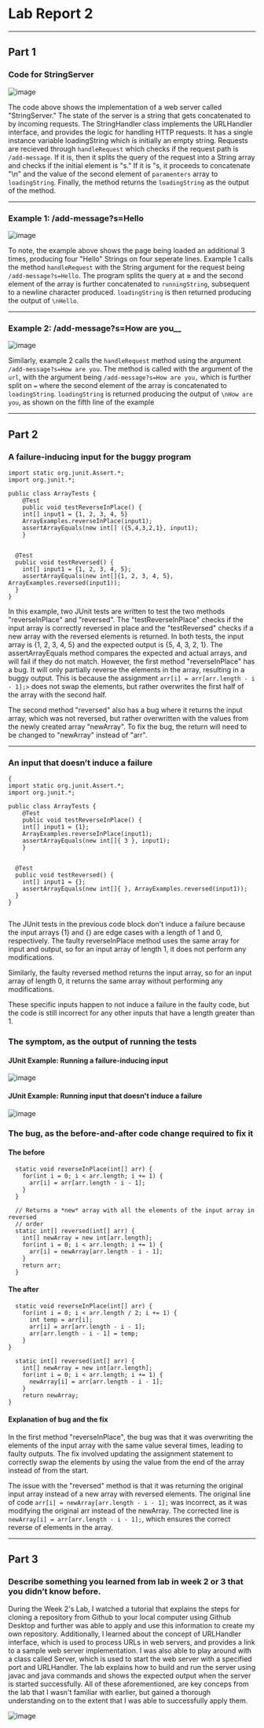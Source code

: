 # Lab Report 2

---

## Part 1

### Code for StringServer
![image](https://user-images.githubusercontent.com/114371214/215438771-640d4327-46b2-4f61-a696-c29ed39c8fe8.png)

The code above shows the implementation of a web server called "StringServer." The state of the server is a string that gets concatenated to by incoming requests. The StringHandler class implements the URLHandler interface, and provides the logic for handling HTTP requests. It has a single instance variable loadingString which is initially an empty string. Requests are recieved through `handleRequest` which checks if the request path is `/add-message`. If it is, then it splits the query of the request into a String array and checks if the initial element is "s." If it is "s, it proceeds to concatenate "\n" and the value of the second element of `paramenters` array to `loadingString`. Finally, the method returns the `loadingString` as the output of the method. 


---
### Example 1: /add-message?s=Hello
![image](https://user-images.githubusercontent.com/114371214/215437572-bcc9bcaf-4780-4089-8b2c-576d707e2635.png)


To note, the example above shows the page being loaded an additional 3 times, producing four "Hello" Strings on four seperate lines. Example 1 calls the method `handleRequest` with the String argument for the request being `/add-message?s=Hello`. The program splits the query at **=** and the second element of the array is further concatenated to `runningString`, subsequent to a newline character produced. `loadingString` is then returned producing the output of `\nHello`. 

---
### Example 2: /add-message?s=How are you__
![image](https://user-images.githubusercontent.com/114371214/215438110-808e5e87-0878-4079-8c26-0b35a50660df.png)

Similarly, example 2 calls the `handleRequest` method using the argument `/add-message?s=How are you`. The method is called with the argument of the `url`, with the argument being `/add-message?s=How are you,` which is further split on `=` where the second element of the array is concatenated to `loadingString`. `loadingString` is returned producing the output of `\nHow are you`, as shown on the fifth line of the example


---

## Part 2
### A failure-inducing input for the buggy program

```
import static org.junit.Assert.*;
import org.junit.*;

public class ArrayTests {
	@Test 
	public void testReverseInPlace() {
    int[] input1 = {1, 2, 3, 4, 5}
    ArrayExamples.reverseInPlace(input1);
    assertArrayEquals(new int[] ({5,4,3,2,1}, input1);
	}


  @Test
  public void testReversed() {
    int[] input1 = {1, 2, 3, 4, 5};
    assertArrayEquals(new int[]{1, 2, 3, 4, 5}, ArrayExamples.reversed(input1));
  }
}

```

In this example, two JUnit tests are written to test the two methods "reverseInPlace" and "reversed". The "testReverseInPlace" checks if the input array is correctly reversed in place and the "testReversed" checks if a new array with the reversed elements is returned. In both tests, the input array is {1, 2, 3, 4, 5} and the expected output is {5, 4, 3, 2, 1}. The assertArrayEquals method compares the expected and actual arrays, and will fail if they do not match. However, the first method "reverseInPlace" has a bug. It will only partially reverse the elements in the array, resulting in a buggy output. This is because the assignment `arr[i] = arr[arr.length - i - 1];>` does not swap the elements, but rather overwrites the first half of the array with the second half.

The second method "reversed" also has a bug where it returns the input array, which was not reversed, but rather overwritten with the values from the newly created array "newArray". To fix the bug, the return will need to be changed to "newArray" instead of "arr".

---
### An input that doesn’t induce a failure

```
{
import static org.junit.Assert.*;
import org.junit.*;

public class ArrayTests {
	@Test 
	public void testReverseInPlace() {
    int[] input1 = {1};
    ArrayExamples.reverseInPlace(input1);
    assertArrayEquals(new int[]{ 3 }, input1);
	}


  @Test
  public void testReversed() {
    int[] input1 = {};
    assertArrayEquals(new int[]{ }, ArrayExamples.reversed(input1));
  }
}


```
The JUnit tests in the previous code block don't induce a failure because the input arrays {1} and {} are edge cases with a length of 1 and 0, respectively. The faulty reverseInPlace method uses the same array for input and output, so for an input array of length 1, it does not perform any modifications.

Similarly, the faulty reversed method returns the input array, so for an input array of length 0, it returns the same array without performing any modifications.

These specific inputs happen to not induce a failure in the faulty code, but the code is still incorrect for any other inputs that have a length greater than 1.

### The symptom, as the output of running the tests
#### JUnit Example: Running a failure-inducing input
![image](https://user-images.githubusercontent.com/114371214/215448366-99a69c04-cd90-4a1d-90ce-6ad43fbbe37e.png)

#### JUnit Example: Running input that doesn't induce a failure
![image](https://user-images.githubusercontent.com/114371214/215444678-cad667c5-9b57-4797-bb03-ee78784fc9f9.png)



### The bug, as the before-and-after code change required to fix it
#### The before
```
  static void reverseInPlace(int[] arr) {
    for(int i = 0; i < arr.length; i += 1) {
      arr[i] = arr[arr.length - i - 1];
    }
  }

  // Returns a *new* array with all the elements of the input array in reversed
  // order
  static int[] reversed(int[] arr) {
    int[] newArray = new int[arr.length];
    for(int i = 0; i < arr.length; i += 1) {
      arr[i] = newArray[arr.length - i - 1];
    }
    return arr;
  }
```

#### The after

```
  static void reverseInPlace(int[] arr) {
    for(int i = 0; i < arr.length / 2; i += 1) {
      int temp = arr[i];
      arr[i] = arr[arr.length - i - 1];
      arr[arr.length - i - 1] = temp;
    }
}

  static int[] reversed(int[] arr) {
    int[] newArray = new int[arr.length];
    for(int i = 0; i < arr.length; i += 1) {
      newArray[i] = arr[arr.length - i - 1];
    }
    return newArray;
}
```


#### Explanation of bug and the fix 

In the first method "reverseInPlace", the bug was that it was overwriting the elements of the input array with the same value several times, leading to faulty outputs. The fix involved updating the assignment statement to correctly swap the elements by using the value from the end of the array instead of from the start.

The issue with the "reversed" method is that it was returning the original input array instead of a new array with reversed elements. The original line of code `arr[i] = newArray[arr.length - i - 1];` was incorrect, as it was modifying the original arr instead of the newArray. The corrected line is `newArray[i] = arr[arr.length - i - 1];`, which ensures the correct reverse of elements in the array. 

---

## Part 3
### Describe something you learned from lab in week 2 or 3 that you didn’t know before.
During the Week 2's Lab, I watched a tutorial that explains the steps for cloning a repository from Github to your local computer using Github Desktop and further was able to apply and use this information to create my own repository. Additionally, I learned about the concept of URLHandler interface, which is used to process URLs in web servers, and provides a link to a sample web server implementation. I was also able to play around with a class called Server, which is used to start the web server with a specified port and URLHandler. The lab explains how to build and run the server using javac and java commands and shows the expected output when the server is started successfully. All of these aforementioned, are key conceps from the lab that I wasn't familiar with earlier, but gained a thorough understanding on to the extent that I was able to successfully apply them.


![image](https://user-images.githubusercontent.com/114371214/215430627-b1141f6f-dc14-4e60-bdca-05c6a86e625a.png)

